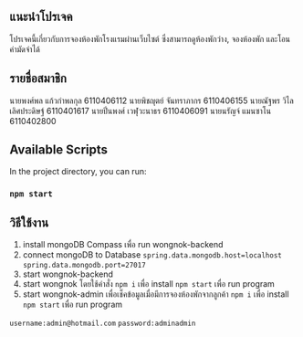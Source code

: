 ## แนะนำโปรเจค

โปรเจคนี้เกี่ยวกับการจองห้องพักโรงแรมผ่านเว็บไซต์ ซึ่งสามารถดูห้องพักว่าง, จองห้องพัก และโอนค่ามัดจำได้

## รายชื่อสมาชิก
นายพงศ์พล แก้วกำพลกุล 6110406112
นายพิชญุตย์ จันทราภากร 6110406155
นายณัฐพร วิไลเลิศประดิษฐ์ 6110401617
นายปิ่นพงศ์ เวฬุวะนาธร 6110406091
นายนรัญจ์ แมนซาโน 6110402800

## Available Scripts

In the project directory, you can run:

### `npm start`


## วิธีใช้งาน
1. install mongoDB Compass เพื่อ run wongnok-backend
2. connect mongoDB to Database
`spring.data.mongodb.host=localhost`
`spring.data.mongodb.port=27017`
3. start wongnok-backend
4. start wongnok โดยใช้คำสั่ง
`npm i` เพื่อ install
`npm start` เพื่อ run program
5. start wongnok-admin เพื่อเช็คข้อมูลเมื่อมีการจองห้องพักจากลูกค้า
`npm i` เพื่อ install
`npm start` เพื่อ run program

`username:admin@hotmail.com`
`password:adminadmin`
```
